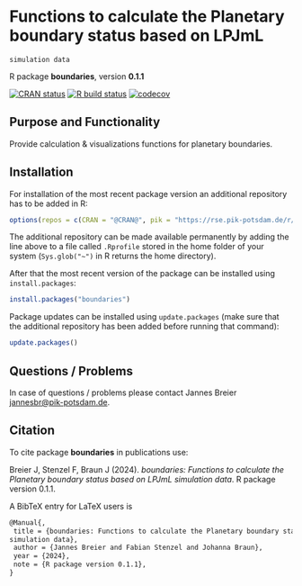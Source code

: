 # Functions to calculate the Planetary boundary status based on LPJmL
    simulation data

R package **boundaries**, version **0.1.1**

[![CRAN status](https://www.r-pkg.org/badges/version/boundaries)](https://cran.r-project.org/package=boundaries)  [![R build status](https://gitlab.pik-potsdam.de/tess/boundaries/workflows/check/badge.svg)](https://gitlab.pik-potsdam.de/tess/boundaries/actions) [![codecov](https://codecov.io/gh/tess/boundaries/branch/master/graph/badge.svg)](https://app.codecov.io/gh/tess/boundaries) 

## Purpose and Functionality

Provide calculation & visualizations functions for planetary boundaries.


## Installation

For installation of the most recent package version an additional repository has to be added in R:

```r
options(repos = c(CRAN = "@CRAN@", pik = "https://rse.pik-potsdam.de/r/packages"))
```
The additional repository can be made available permanently by adding the line above to a file called `.Rprofile` stored in the home folder of your system (`Sys.glob("~")` in R returns the home directory).

After that the most recent version of the package can be installed using `install.packages`:

```r 
install.packages("boundaries")
```

Package updates can be installed using `update.packages` (make sure that the additional repository has been added before running that command):

```r 
update.packages()
```

## Questions / Problems

In case of questions / problems please contact Jannes Breier <jannesbr@pik-potsdam.de>.

## Citation

To cite package **boundaries** in publications use:

Breier J, Stenzel F, Braun J (2024). _boundaries: Functions to calculate the Planetary boundary status based on LPJmL simulation data_. R package version 0.1.1.

A BibTeX entry for LaTeX users is

 ```latex
@Manual{,
  title = {boundaries: Functions to calculate the Planetary boundary status based on LPJmL
simulation data},
  author = {Jannes Breier and Fabian Stenzel and Johanna Braun},
  year = {2024},
  note = {R package version 0.1.1},
}
```
